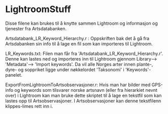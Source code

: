 # LightroomStuff
Disse filene kan brukes til å knytte sammen Lightroom og informasjon og tjenester fra Artsdatabanken.

Artsdatabank_LR_Keyword_Hierarchy.r : Oppskriften bak det å gå fra Artsdabanken sin info til å lage en fil som kan importeres til Lightroom.



LR_Keywords.txt: Filen man får fra 'Artsdatabank_LR_Keyword_Hierarchy.r'. Denne kan lastes ned og importeres inn til Lightroom gjennom Library--> 'Metadata'--> 'Import keywords'. Da vil alle Norges arter innen plante-, dyre- og soppriket ligge under nøkkelordet 'Taksonomi' i 'Keywords'-panelet.



ExportFromLightroomToArtsobservasjoner.r: Hvis man har bilder med GPS-info og keywords som tilsvarer norske artsnavn (eller fra hierarkiet nevnt over) i Lightroom kan man bruke dette skriptet til å lage en tekstfil som kan lastes opp til Artsobservasjoner. I Artsobservasjoner kan denne tekstfilenn klippes-limes rett inn i.
